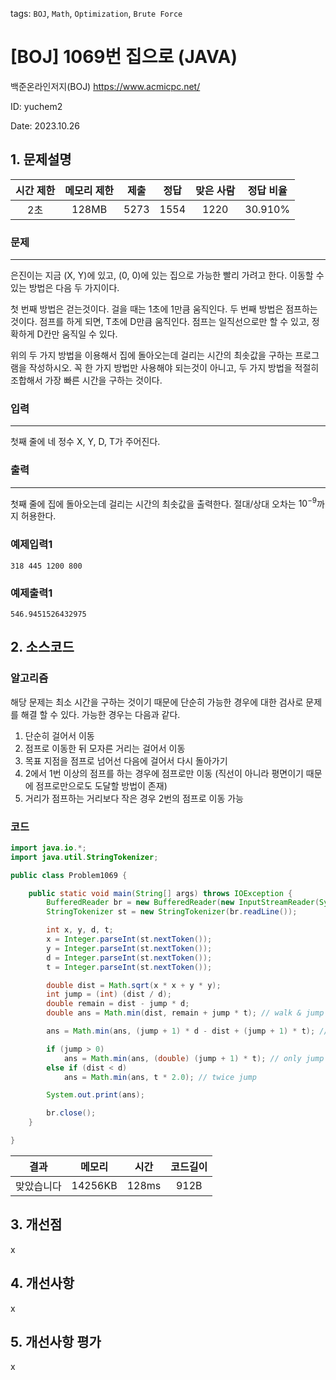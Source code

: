 tags: `BOJ`, `Math`, `Optimization`, `Brute Force`
# [BOJ] 1069번 집으로 (JAVA)
백준온라인저지(BOJ) https://www.acmicpc.net/

ID: yuchem2

Date: 2023.10.26
## 1. 문제설명
| 시간 제한 | 메모리 제한 | 제출  | 정답 | 맞은 사람 | 정답 비율 |
| :---: | :---: | :---: | :---: | :---: | :---: |
| 2초 | 128MB | 5273 | 1554 | 1220 | 30.910% |

### 문제
---
은진이는 지금 (X, Y)에 있고, (0, 0)에 있는 집으로 가능한 빨리 가려고 한다. 이동할 수 있는 방법은 다음 두 가지이다.

첫 번째 방법은 걷는것이다. 걸을 때는 1초에 1만큼 움직인다. 두 번째 방법은 점프하는 것이다. 점프를 하게 되면, T초에 D만큼 움직인다. 점프는 일직선으로만 할 수 있고, 정확하게 D칸만 움직일 수 있다.

위의 두 가지 방법을 이용해서 집에 돌아오는데 걸리는 시간의 최솟값을 구하는 프로그램을 작성하시오. 꼭 한 가지 방법만 사용해야 되는것이 아니고, 두 가지 방법을 적절히 조합해서 가장 빠른 시간을 구하는 것이다.

### 입력
---
첫째 줄에 네 정수 X, Y, D, T가 주어진다.

### 출력
---
첫째 줄에 집에 돌아오는데 걸리는 시간의 최솟값을 출력한다. 절대/상대 오차는 $10^{-9}$까지 허용한다.
### 예제입력1
```
318 445 1200 800
```
### 예제출력1
```
546.9451526432975
```
## 2. 소스코드

### 알고리즘
해당 문제는 최소 시간을 구하는 것이기 때문에 단순히 가능한 경우에 대한 검사로 문제를 해결 할 수 있다. 
가능한 경우는 다음과 같다.
1. 단순히 걸어서 이동
2. 점프로 이동한 뒤 모자른 거리는 걸어서 이동
3. 목표 지점을 점프로 넘어선 다음에 걸어서 다시 돌아가기
4. 2에서 1번 이상의 점프를 하는 경우에 점프로만 이동 (직선이 아니라 평면이기 때문에 점프로만으로도 도달할 방법이 존재)
5. 거리가 점프하는 거리보다 작은 경우 2번의 점프로 이동 가능

### 코드
```java
import java.io.*;
import java.util.StringTokenizer;

public class Problem1069 {

	public static void main(String[] args) throws IOException {
		BufferedReader br = new BufferedReader(new InputStreamReader(System.in));
		StringTokenizer st = new StringTokenizer(br.readLine());

		int x, y, d, t;
		x = Integer.parseInt(st.nextToken());
		y = Integer.parseInt(st.nextToken());
		d = Integer.parseInt(st.nextToken());
		t = Integer.parseInt(st.nextToken());

		double dist = Math.sqrt(x * x + y * y);
		int jump = (int) (dist / d);
		double remain = dist - jump * d;
		double ans = Math.min(dist, remain + jump * t); // walk & jump + remain

		ans = Math.min(ans, (jump + 1) * d - dist + (jump + 1) * t); // jump + jump - walk

		if (jump > 0)
			ans = Math.min(ans, (double) (jump + 1) * t); // only jump
		else if (dist < d)
			ans = Math.min(ans, t * 2.0); // twice jump

		System.out.print(ans);

		br.close();
	}

}
```

| 결과 | 메모리 | 시간 | 코드길이 |
|:---:|:-----: | :---: | :----: |
| 맞았습니다 | 14256KB | 128ms | 912B |

## 3. 개선점
x
## 4. 개선사항
x
## 5. 개선사항 평가
x
